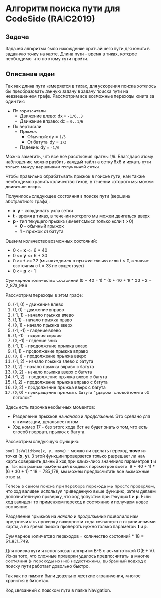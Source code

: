 # Алгоритм поиска пути для CodeSide (RAIC2019)
## Задача
Задачей алгоритма было нахождение кратчайшего пути для юнита в заданную точку на карте.
Длина пути - время в тиках, которое необходимо, что по этому пути пройти.
## Описание идеи
Так как длина пути измеряется в тиках, для ускорения поиска хотелось бы преобразовать данную задачу в задачу поиска пути на невзвешенном графе.
Рассмотрим все возможные переходы юнита за один тик:

* По горизонтали
  * Движение влево: dx = `-1/6..0`
  * Движение вправо: dx = `0..1/6`
* По вертикали
  * Прыжок
    * Обычный: dy = `1/6`
    * От батута: dy = `1/3`
  * Падение: dy = `-1/6`
  
Можно заметить, что все все расстояния кратны 1/6. Благодаря этому наблюдению можно разбить каждый тайл на сетку 6х6 и искать пути только между вершинами полученной сетки.

Чтобы правильно обрабатывать прыжок в поиске пути, нам также необходимо хранить количество тиков, в течении которого мы можем двигаться вверх.

Получилось следующее состояния в поиске пути (вершина абстрактного графа):

* **x**, **y** - координаты узла сетки
* **t** - время в тиках, в течении которого мы можем двигаться вверх
* **p** - тип текущего прыжка (имеет смысл только если t > 0)
  * **0** - обычный прыжок
  * **1** - прыжок от батута
  
Оценим количество возможных состояний:

*  0 <= **x** <= 6 * 40
*  0 <= **y** <= 6 * 30
*  0 <= **t** <= 32 (мы находимся в прыжке только если t > 0, а значит состояния с t = 33  не существует)
*  0 <= **p** <= 1

Суммарное количество состояний (6 * 40 + 1) * (6 * 40 + 1) * 33 * 2 = 2_878_986

Рассмотрим переходы в этом графе:

0) (-1, 0) - движение влево
1) (1, 0) - движение вправо
2) (-1, 1) - начало прыжка влево
3) (1, 1) - начало прыжка право
4) (0, 1) - начало прыжка вверх
5) (-1, -1) - падение влево
6) (1, -1) - падение вправо
7) (0, -1) - падение вниз
8) (-1, 1) - продолжение прыжка влево
9) (1, 1) - продолжение прыжка вправо
10) (0, 1) - продолжение прыжка вверх
11) (-1, 2) - начало прыжка влево с батута
12) (1, 2) - начало прыжка вправо с батута
13) (0, 2) - начало прыжка вверх с батута
14) (-1, 2) - продолжение прыжка влево с батута
15) (1, 2) - продолжение прыжка вправо с батута
16) (0, 2) - продолжение прыжка вверх с батута
17) (0, 0) - прекращение прыжка с батута "ударом головой юнита об потолок"

Здесь есть парочка необычных моментов:

* Разделение прыжков на *начало* и *продолжение*. Это сделано для оптимизации, детальнее потом.
* Ход номер 17 - без этого хода бот не будет знать о том, что есть способ прервать прыжок с батута.

Рассмотрим следующую функцию:

`bool IsValidMove(x, y, move)` - можно ли сделать переход **move** из точки (**x**, **y**). В этой функции проверяется только разрешает ли нам карта совершить данный ход при каких-либо значениях параметров **t** и **p**. Так как разных комбинаций входных параметров всего (6 * 40 + 1) * (6 * 30 + 1) * 18 = 785_178, мы можем предпосчитать все возможные ответы.

Теперь в самом поиске при переборе перехода мы просто проверяем, что ход валиден используя приведенную выше функцию, затем делаем дополнительную проверку, что ход допустим при текущих **t** и **p**. Если ход валиден, то применяем переход к состоянию и получаем новое состояние.

Разделение прыжков на *начало* и *продолжение* позволило нам предпосчитать проверку валидности хода связанную с ограничениями карты, а во время поиска проверять нужно только параметры **t** и **p**.

Суммарное количетсво переходов = количество состояний * 18 = 51_821_748.

Для поиска пути я использовал алгоритм BFS с асимптотикой O(E + V).
Из-за того, что сложные проверки удалось предпосчитать, а многие состояния (и переходы из них) недостижимы, выбранный подход к поиску пути работает довольно быстро.

Так как по памяти были довольно жесткие ограничения, многое хранится в битсетах. 

Код связанный с поиском пути в папке Navigation.





